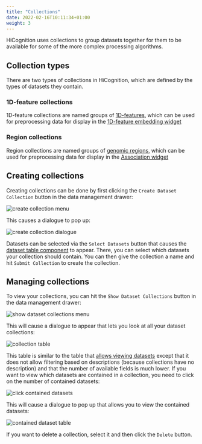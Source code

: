 ```yaml
---
title: "Collections"
date: 2022-02-16T10:11:34+01:00
weight: 3
---
```


HiCognition uses collections to group datasets together for them to be available for some of the more complex processing algorithms.

## Collection types

There are two types of collections in HiCognition, which are defined by the types of datasets they contain.

### 1D-feature collections

1D-feature collections are named groups of [1D-features](/data_management/features/#bigwig-files-1d-features), which can be used for preprocessing data for display in the [1D-feature embedding widget](/widgets/1d_feature_embedding/)

### Region collections

Region collections are named groups of [genomic regions](/data_management/regions/), which can be used for preprocessing data for display in the [Association widget](/widgets/association/)

## Creating collections

Creating collections can be done by first clicking the `Create Dataset Collection` button in the data management drawer:

![create collection menu](/create_collection_menu.png)

This causes a dialogue to pop up:

![create collection dialogue](/create_dataset_collection_dialogue.png)

Datasets can be selected via the `Select Datasets` button that causes the [dataset table component](/data_management/regions/#viewing) to appear. There, you can select which datasets your collection should contain. You can then give the collection a name and hit `Submit Collection` to create the collection. 

## Managing collections

To view your collections, you can hit the `Show Dataset Collections` button in the data management drawer:

![show dataset collections menu](/show_dataset_collections_menu.png)

This will cause a dialogue to appear that lets you look at all your dataset collections:

![collection table](/dataset_collection_table.png)

This table is similar to the table that [allows viewing datasets](/data_management/regions/#viewing) except that it does not allow filtering based on descriptions (because collections have no description) and that the number of available fields is much lower. If you want to view which datasets are contained in a collection, you need to click on the number of contained datasets:

![click contained datasets](/click_on_contained_datasets.png)

This will cause a dialogue to pop up that allows you to view the contained datasets:

![contained dataset table](/contained_dataset_table.png)

If you want to delete a collection, select it and then click the `Delete` button.